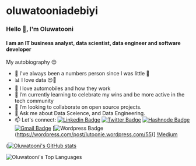 # oluwatooniadebiyi

### Hello 👋, I'm Oluwatooni

#### I am an IT business analyst, data scientist, data engineer and software developer

My autobiography 😊

- 🔢 I've always been a numbers person since I was little 👶
- 📊 I love data 😍💙
- 🚗 I love automobiles and how they work
- 🌱 I’m currently learning to celebrate my wins and be more active in the tech community
- 👯 I’m looking to collaborate on open source projects.
- 💬 Ask me about Data Sceience, and Data Engineering.
- 📫 Let's connect:
  [![Linkedin Badge](https://img.shields.io/badge/linkedin-%230077B5.svg?&style=for-the-badge&logo=linkedin&logoColor=white&link=https://www.linkedin.com/in/oluwatooni-adebiyi/)](https://www.linkedin.com/in/oluwatooni-adebiyi/)
  [![Twitter Badge](https://img.shields.io/badge/twitter-%231DA1F2.svg?&style=for-the-badge&logo=twitter&logoColor=white&link=https://twitter.com/mr_toonie)](https://twitter.com/mr_toonie)
  [![Hashnode Badge](https://img.shields.io/badge/Hashnode-2962FF?style=for-the-badge&logo=hashnode&logoColor=white)](https://oluwatooni.hashnode.dev/)
  [![Gmail Badge](https://img.shields.io/badge/gmail-c14438?&style=for-the-badge&logo=gmail&logoColor=white)](mailto:aoluwatooni@gmail.com) [![Wordpress Badge](https://img.shields.io/wordpress/theme/dw/twentyseventeen?style=for-the-badge)(https://wordpress.com/post/lutoonie.wordpress.com/55)] [!Medium](https://medium.com/@aoluwatooni)


([![Oluwatooni's GitHub stats](https://github-readme-stats.vercel.app/api?username=aoluwatooni)](https://github.com/aoluwatooni/github-readme-stats)

![Oluwatooni's Top Languages](https://github-readme-stats.vercel.app/api/top-langs/?username=aoluwatooni&theme=algolia&show_icons=true)
